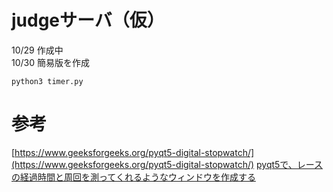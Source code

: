 # judgeサーバ（仮）

10/29 作成中<br>
10/30 簡易版を作成<br>

```
python3 timer.py
```

# 参考

[https://www.geeksforgeeks.org/pyqt5-digital-stopwatch/](https://www.geeksforgeeks.org/pyqt5-digital-stopwatch/)
[pyqt5で、レースの経過時間と周回を測ってくれるようなウィンドウを作成する](https://qiita.com/seigot/items/258e96381269e2aa2cd1)
